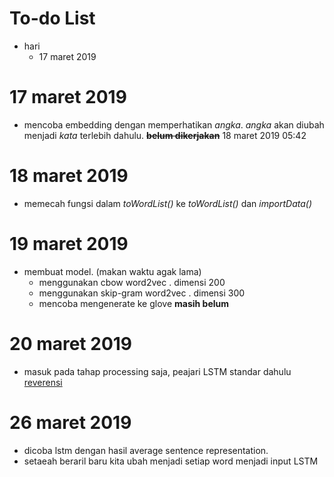 # To-do List

* hari
	* 17 maret 2019

# 17 maret 2019
- mencoba embedding dengan memperhatikan *angka*. *angka* akan diubah menjadi *kata* terlebih dahulu. ~~**belum dikerjakan**~~ 18 maret 2019 05:42

# 18 maret 2019
- memecah fungsi dalam *toWordList()* ke *toWordList()* dan *importData()*

# 19 maret 2019
- membuat model.  (makan waktu agak lama)
	- menggunakan cbow word2vec . dimensi 200
	- menggunakan skip-gram word2vec . dimensi 300
	- mencoba mengenerate ke glove **masih belum**

# 20 maret 2019
- masuk pada tahap processing saja, peajari LSTM standar dahulu [reverensi](https://github.com/mankadronit/Automated-Essay--Scoring)

# 26 maret 2019
- dicoba lstm dengan hasil average sentence representation.
- setaeah beraril baru kita ubah menjadi setiap word menjadi input LSTM